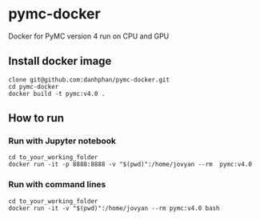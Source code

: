# pymc-docker
Docker for PyMC version 4 run on CPU and GPU


## Install docker image
```
clone git@github.com:danhphan/pymc-docker.git
cd pymc-docker
docker build -t pymc:v4.0 .
```

## How to run

### Run with Jupyter notebook
```
cd to_your_working_folder
docker run -it -p 8888:8888 -v "$(pwd)":/home/jovyan --rm  pymc:v4.0
```
### Run with command lines
```
cd to_your_working_folder
docker run -it -v "$(pwd)":/home/jovyan --rm pymc:v4.0 bash
```
